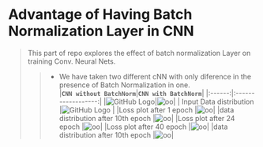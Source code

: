 # Advantage of Having Batch Normalization Layer in CNN
>This part of repo explores the effect of batch normalization Layer on training Conv. Neural Nets.
>>* We have taken two different cNN with only diference in the presence of Batch Normalization in one.<br>
|**`CNN without BatchNorm`**|**`CNN with BatchNorm`**|
|:------:|:------------------:|
|![GitHub Logo](https://github.com/rishab-gangwar/nn_from_scratch/blob/master/BatchNormCNN/MyCNNnet.png)|![oo](https://github.com/rishab-gangwar/nn_from_scratchCNN/blob/master/BatchNormCNN/MyCNNBN.png)|
|  Input Data distribution  |![GitHub Logo](https://github.com/rishab-gangwar/nn_from_scratch/blob/master/BatchNormCNN/INITdist.png) |
|Loss plot after 1 epoch  |![oo](https://github.com/rishab-gangwar/nn_from_scratch/blob/master/BatchNormCNN/loss1.png)|
|data distribution after 10th epoch |![oo](https://github.com/rishab-gangwar/nn_from_scratch/blob/master/BatchNormCNN/DistAfter10.png)|
|Loss plot after 24 epoch |![oo](https://github.com/rishab-gangwar/nn_from_scratch/blob/master/BatchNormCNN/loss24.png)|
|Loss plot after 40 epoch  |![oo](https://github.com/rishab-gangwar/nn_from_scratch/blob/master/BatchNormCNN/loss40.png)|
|data distribution after 10th epoch |![oo](https://github.com/rishab-gangwar/nn_from_scratch/blob/master/BatchNormCNN/outputdist.png)|

